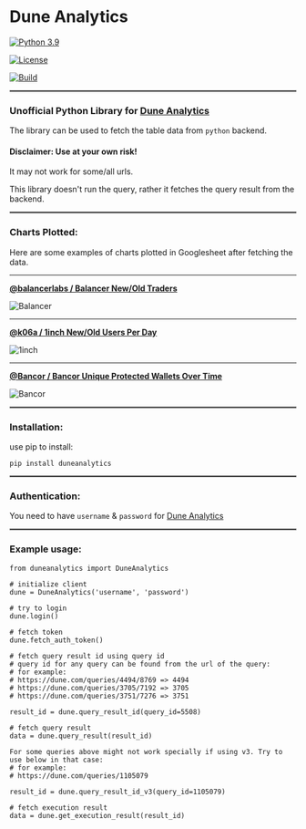 # Dune Analytics

[![Python 3.9](https://img.shields.io/badge/python-3.9-blue.svg)](https://www.python.org/downloads/release/python-390/)

[![License](https://img.shields.io/badge/License-Apache%202.0-blue.svg)](https://opensource.org/licenses/Apache-2.0)

[![Build](https://github.com/itzmestar/duneanalytics/actions/workflows/python-package.yml/badge.svg)](https://github.com/itzmestar/duneanalytics/actions/workflows/python-package.yml)
<hr style="border:0.5px solid gray"> </hr>

### Unofficial Python Library for [Dune Analytics](https://duneanalytics.com/)

The library can be used to fetch the table data from `python` backend.

#### Disclaimer: Use at your own risk! 
It may not work for some/all urls.

This library doesn't run the query, rather it fetches the query result from the backend.

<hr style="border:0.5px solid gray"> </hr>

### Charts Plotted:
Here are some examples of charts plotted in Googlesheet after fetching the data.

-----

[**@balancerlabs / Balancer New/Old Traders**](https://duneanalytics.com/queries/31203/62900)

![Balancer](sample/balancer.svg)

-----

[**@k06a / 1inch New/Old Users Per Day**](https://duneanalytics.com/queries/1193/2032)

![1inch](sample/1inch.svg)

-----

[**@Bancor / Bancor Unique Protected Wallets Over Time**](https://duneanalytics.com/queries/12948/25894)

![Bancor](sample/bancor.svg)

<hr style="border:0.5px solid gray"> </hr>

### Installation:

use pip to install:

``` 
pip install duneanalytics
```

<hr style="border:0.5px solid gray"> </hr>

### Authentication:

You need to have `username` & `password` for [Dune Analytics](https://duneanalytics.com/)

<hr style="border:0.5px solid gray"> </hr>

### Example usage:

```
from duneanalytics import DuneAnalytics

# initialize client
dune = DuneAnalytics('username', 'password')

# try to login
dune.login()

# fetch token
dune.fetch_auth_token()

# fetch query result id using query id
# query id for any query can be found from the url of the query:
# for example: 
# https://dune.com/queries/4494/8769 => 4494
# https://dune.com/queries/3705/7192 => 3705
# https://dune.com/queries/3751/7276 => 3751

result_id = dune.query_result_id(query_id=5508)

# fetch query result
data = dune.query_result(result_id)

For some queries above might not work specially if using v3. Try to use below in that case:
# for example: 
# https://dune.com/queries/1105079

result_id = dune.query_result_id_v3(query_id=1105079)

# fetch execution result
data = dune.get_execution_result(result_id)

```
